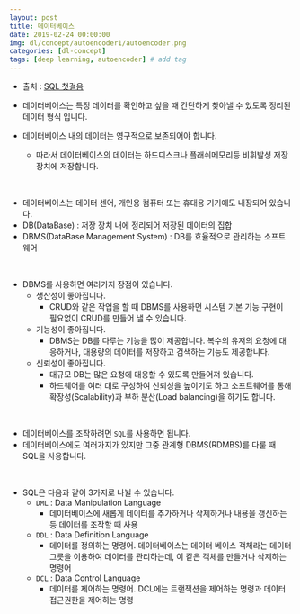 ```yaml
---
layout: post
title: 데이터베이스
date: 2019-02-24 00:00:00
img: dl/concept/autoencoder1/autoencoder.png
categories: [dl-concept] 
tags: [deep learning, autoencoder] # add tag
---
```


+ 출처 : [SQL 첫걸음](https://www.aladin.co.kr/shop/wproduct.aspx?ItemId=69025381)

+ 데이터베이스는 특정 데이터를 확인하고 싶을 때 간단하게 찾아낼 수 있도록 정리된 데이터 형식 입니다.
+ 데이터베이스 내의 데이터는 영구적으로 보존되어야 합니다.
    + 따라서 데이터베이스의 데이터는 하드디스크나 플래쉬메모리등 비휘발성 저장장치에 저장합니다.

<br>

+ 데이터베이스는 데이터 센어, 개인용 컴퓨터 또는 휴대용 기기에도 내장되어 있습니다.
+ DB(DataBase) : 저장 장치 내에 정리되어 저장된 데이터의 집합
+ DBMS(DataBase Management System) : DB를 효율적으로 관리하는 소프트웨어

<br>

+ DBMS를 사용하면 여러가지 장점이 있습니다.
    + 생산성이 좋아집니다.
        + CRUD와 같은 작업을 할 때 DBMS를 사용하면 시스템 기본 기능 구현이 필요없이 CRUD를 만들어 낼 수 있습니다.
    + 기능성이 좋아집니다.
        + DBMS는 DB를 다루는 기능을 많이 제공합니다. 복수의 유저의 요청에 대응하거나, 대용량의 데이터를 저장하고 검색하는 기능도 제공합니다.
    + 신뢰성이 좋아집니다.
        + 대규모 DB는 많은 요청에 대응할 수 있도록 만들어져 있습니다.
        + 하드웨어를 여러 대로 구성하여 신뢰성을 높이기도 하고 소프트웨어를 통해 확장성(Scalability)과 부하 분산(Load balancing)을 하기도 합니다.
 
<br>
    
+ 데이터베이스를 조작하려면 `SQL`를 사용하면 됩니다.
+ 데이터베이스에도 여러가지가 있지만 그중 관계형 DBMS(RDMBS)를 다룰 때 SQL을 사용합니다.

<br>

+ SQL은 다음과 같이 3가지로 나뉠 수 있습니다.
    + `DML` : Data Manipulation Language
        + 데이터베이스에 새롭게 데이터를 추가하거나 삭제하거나 내용을 갱신하는 등 데이터를 조작할 때 사용
    + `DDL` : Data Definition Language
        + 데이터를 정의하는 명령어. 데이터베이스는 데이터 베이스 객체라는 데이터 그릇을 이용하여 데이터를 관리하는데, 이 같은 객체를 만들거나 삭제하는 명령어
    + `DCL` : Data Control Language
        + 데이터를 제어하는 명령어. DCL에는 트랜잭션을 제어하는 명령과 데이터 접근권한을 제어하는 명령


